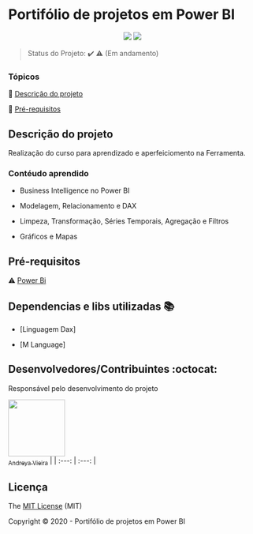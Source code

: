 <h1> Portifólio de projetos em Power BI </h1> 

<p align="center">
  <img src="http://img.shields.io/static/v1?label=Power BI&message=PORTIFOLIO_POWERBI &color=BLUE&style=for-the-badge"/>
  <img src="http://img.shields.io/static/v1?label=License&message=MIT&color=BLUE&style=for-the-badge"/>
</p>

> Status do Projeto: :heavy_check_mark: :warning: (Em andamento)

### Tópicos 

:small_blue_diamond: [Descrição do projeto](#descrição-do-projeto)

:small_blue_diamond: [Pré-requisitos](#pré-requisitos)

## Descrição do projeto 

<p align="justify">

Realização do curso para aprendizado e aperfeiciomento na Ferramenta.
  
  ### Contéudo aprendido
- Business Intelligence no Power BI

- Modelagem, Relacionamento e DAX

- Limpeza, Transformação, Séries Temporais, Agregação e Filtros

- Gráficos e Mapas

</p>

## Pré-requisitos

:warning: [Power Bi](https://powerbi.microsoft.com/pt-br/downloads/)

## Dependencias e libs utilizadas :books:

- [Linguagem Dax]

- [M Language]


## Desenvolvedores/Contribuintes :octocat:

Responsável pelo desenvolvimento do projeto

[<img src="https://avatars1.githubusercontent.com/u/70026063?s=460&v=4" width=115><br><sub>Andreya Vieira</sub>](https://github.com/andreya-vieira) |
| :---: | :---: |

## Licença 

The [MIT License]() (MIT)

Copyright :copyright: 2020 - Portifólio de projetos em Power BI
